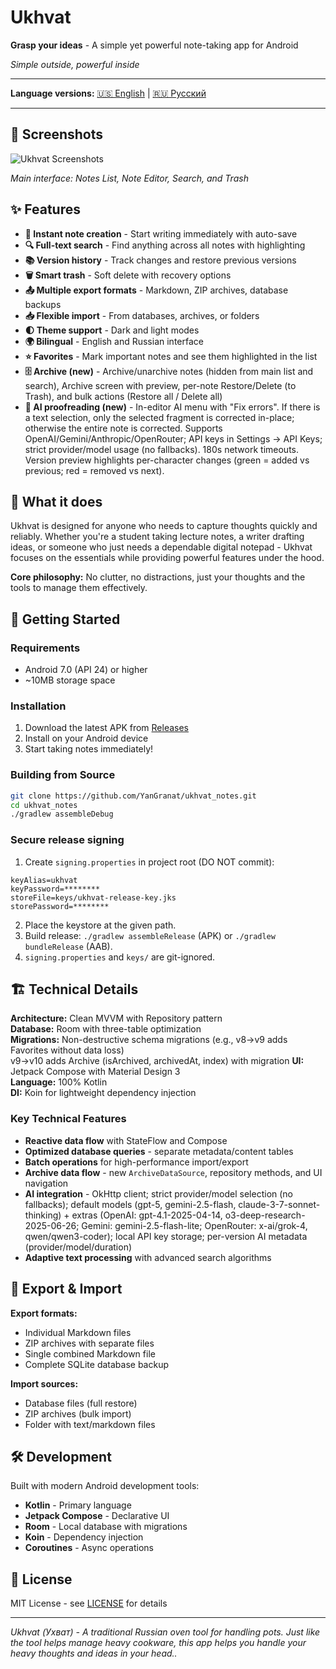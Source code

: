 # Ukhvat

**Grasp your ideas** - A simple yet powerful note-taking app for Android

*Simple outside, powerful inside*

---

**Language versions:** [🇺🇸 English](#) | [🇷🇺 Русский](README_RU.md)

---

## 📸 Screenshots

![Ukhvat Screenshots](screenshots/ukhvat_v1_Screenshots.jpg)

*Main interface: Notes List, Note Editor, Search, and Trash*

## ✨ Features

- **📝 Instant note creation** - Start writing immediately with auto-save
- **🔍 Full-text search** - Find anything across all notes with highlighting  
- **📚 Version history** - Track changes and restore previous versions
- **🗑️ Smart trash** - Soft delete with recovery options
- **📤 Multiple export formats** - Markdown, ZIP archives, database backups
- **📥 Flexible import** - From databases, archives, or folders
- **🌓 Theme support** - Dark and light modes
- **🌍 Bilingual** - English and Russian interface
- **⭐ Favorites** - Mark important notes and see them highlighted in the list
- **🗄️ Archive (new)** - Archive/unarchive notes (hidden from main list and search), Archive screen with preview, per-note Restore/Delete (to Trash), and bulk actions (Restore all / Delete all)
- **🤖 AI proofreading (new)** - In-editor AI menu with "Fix errors". If there is a text selection, only the selected fragment is corrected in-place; otherwise the entire note is corrected. Supports OpenAI/Gemini/Anthropic/OpenRouter; API keys in Settings → API Keys; strict provider/model usage (no fallbacks). 180s network timeouts. Version preview highlights per-character changes (green = added vs previous; red = removed vs next).

## 📱 What it does

Ukhvat is designed for anyone who needs to capture thoughts quickly and reliably. Whether you're a student taking lecture notes, a writer drafting ideas, or someone who just needs a dependable digital notepad - Ukhvat focuses on the essentials while providing powerful features under the hood.

**Core philosophy:** No clutter, no distractions, just your thoughts and the tools to manage them effectively.

## 🚀 Getting Started

### Requirements
- Android 7.0 (API 24) or higher
- ~10MB storage space

### Installation
1. Download the latest APK from [Releases](../../releases)
2. Install on your Android device
3. Start taking notes immediately!

### Building from Source
```bash
git clone https://github.com/YanGranat/ukhvat_notes.git
cd ukhvat_notes
./gradlew assembleDebug
```

### Secure release signing
1. Create `signing.properties` in project root (DO NOT commit):
```
keyAlias=ukhvat
keyPassword=********
storeFile=keys/ukhvat-release-key.jks
storePassword=********
```
2. Place the keystore at the given path.
3. Build release: `./gradlew assembleRelease` (APK) or `./gradlew bundleRelease` (AAB).
4. `signing.properties` and `keys/` are git-ignored.

## 🏗️ Technical Details

**Architecture:** Clean MVVM with Repository pattern  
**Database:** Room with three-table optimization  
**Migrations:** Non-destructive schema migrations (e.g., v8→v9 adds Favorites without data loss)  
v9→v10 adds Archive (isArchived, archivedAt, index) with migration
**UI:** Jetpack Compose with Material Design 3  
**Language:** 100% Kotlin  
**DI:** Koin for lightweight dependency injection  

### Key Technical Features
- **Reactive data flow** with StateFlow and Compose
- **Optimized database queries** - separate metadata/content tables
- **Batch operations** for high-performance import/export
- **Archive data flow** - new `ArchiveDataSource`, repository methods, and UI navigation
- **AI integration** - OkHttp client; strict provider/model selection (no fallbacks); default models (gpt-5, gemini-2.5-flash, claude-3-7-sonnet-thinking) + extras (OpenAI: gpt-4.1-2025-04-14, o3-deep-research-2025-06-26; Gemini: gemini-2.5-flash-lite; OpenRouter: x-ai/grok-4, qwen/qwen3-coder); local API key storage; per-version AI metadata (provider/model/duration)
- **Adaptive text processing** with advanced search algorithms

## 📄 Export & Import

**Export formats:**
- Individual Markdown files  
- ZIP archives with separate files
- Single combined Markdown file
- Complete SQLite database backup

**Import sources:**
- Database files (full restore)
- ZIP archives (bulk import)  
- Folder with text/markdown files

## 🛠️ Development

Built with modern Android development tools:
- **Kotlin** - Primary language
- **Jetpack Compose** - Declarative UI
- **Room** - Local database with migrations
- **Koin** - Dependency injection
- **Coroutines** - Async operations

## 📝 License

MIT License - see [LICENSE](LICENSE) for details

---

*Ukhvat (Ухват) - A traditional Russian oven tool for handling pots. Just like the tool helps manage heavy cookware, this app helps you handle your heavy thoughts and ideas in your head..*